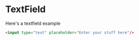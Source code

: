 # TextField

Here's a textfield example

```html
<input type="text" placeholder="Enter your stuff here"/>
```
